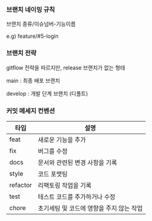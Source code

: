 ### 브랜치 네이밍 규칙
브랜치 종류/이슈넘버-기능이름

e.g) feature/#5-login

### 브랜치 전략
gitflow 전략을 따르지만, release 브랜치가 없는 형태 

main : 최종 배포 브랜치

develop : 개발 단계 브랜치 (디폴트)

### 커밋 메세지 컨벤션

| 타입       | 설명                      |
|----------|-------------------------|
| feat     | 새로운 기능을 추가              |
| fix      | 버그를 수정                  |
| docs     | 문서와 관련된 변경 사항을 기록       |
| style    | 코드 포맷팅                  |
| refactor | 리팩토링 작업을 기록             |
| test     | 테스트 코드를 추가하거나 수정        |
| chore    | 초기세팅 및 코드에 영향을 주지 않는 작업 |
